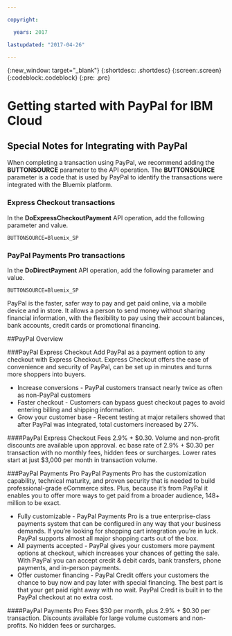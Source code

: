 ```yaml
---

copyright:

  years: 2017

lastupdated: "2017-04-26"

---
```


{:new_window: target="_blank"}
{:shortdesc: .shortdesc}
{:screen:.screen}
{:codeblock:.codeblock}
{:pre: .pre}


# Getting started with PayPal for IBM Cloud

## Special Notes for Integrating with PayPal
When completing a transaction using PayPal, we recommend adding the **BUTTONSOURCE** parameter to the API operation.  The **BUTTONSOURCE** parameter is a code that is used by PayPal to identify the transactions were integrated with the Bluemix platform.

### Express Checkout transactions

In the **DoExpressCheckoutPayment** API operation, add the following parameter and value.

```
BUTTONSOURCE=Bluemix_SP
```

### PayPal Payments Pro transactions

In the **DoDirectPayment** API operation, add the following parameter and value.

```
BUTTONSOURCE=Bluemix_SP
```
 
PayPal is the faster, safer way to pay and get paid online, via a mobile device and in store. It allows a person to send money without sharing financial information, with the flexibility to pay using their account balances, bank accounts, credit cards or promotional financing.

##PayPal Overview

###PayPal Express Checkout
Add PayPal as a payment option to any checkout with Express Checkout. Express Checkout offers the ease of convenience and security of PayPal, can be set up in minutes and turns more shoppers into buyers. 

* Increase conversions - PayPal customers transact nearly twice as often as non-PayPal customers
* Faster checkout - Customers can bypass guest checkout pages to avoid entering billing and shipping information.
* Grow your customer base - Recent testing at major retailers showed that after PayPal was integrated, total customers increased by 27%.

####PayPal Express Checkout Fees
2.9% + $0.30. Volume and non-profit discounts are available upon approval. ec base rate of 2.9% + $0.30 per transaction with no monthly fees, hidden fees or surcharges. Lower rates start at just $3,000 per month in transaction volume. 

###PayPal Payments Pro
PayPal Payments Pro has the customization capability, technical maturity, and proven security that is needed to build professional-grade eCommerce sites. Plus, because it’s from PayPal it enables you to offer more ways to get paid from a broader audience, 148+ million to be exact. 


* Fully customizable - PayPal Payments Pro is a true enterprise-class payments system that can be configured in any way that your business demands. If you’re looking for shopping cart integration you’re in luck. PayPal supports almost all major shopping carts out of the box.
* All payments accepted - PayPal gives your customers more payment options at checkout, which increases your chances of getting the sale. With PayPal you can accept credit & debit cards, bank transfers, phone payments, and in-person payments.
* Offer customer financing - PayPal Credit offers your customers the chance to buy now and pay later with special financing. The best part is that your get paid right away with no wait. PayPal Credit is built in to the PayPal checkout at no extra cost.

####PayPal Payments Pro Fees
$30 per month, plus 2.9% + $0.30 per transaction.
Discounts available for large volume customers and non-profits. No hidden fees or surcharges. 

